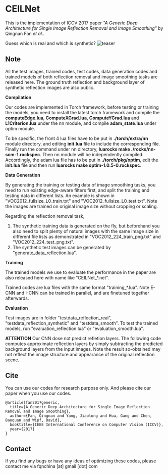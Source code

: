CEILNet
=======

This is the implementation of ICCV 2017 paper *"A Generic Deep Architecture for Single Image Reflection Removal and Image Smoothing"* by Qingnan Fan *et al.*.

Guess which is real and which is synthetic?
![teaser](iccv17_poster_template-teaser.png "sample")

Note
----
All the test images, trained codes, test codes, data generation codes and trained models of both reflection removal and image smoothing tasks are released here. The ground truth reflection and background layer of synthetic reflection images are also public.

**Compilation** 

Our codes are implemented in Torch framework, before testing or training the models, you need to install the latest torch framework and compile the **computeEdge.lua**, **ComputeXGrad.lua**, **ComputeYGrad.lua** and **L1Criterion.lua** under the nn module, and compile **adam_state.lua** under optim module.

To be specific, the front 4 lua files have to be put in **./torch/extra/nn** module directory, and editing **init.lua** file to include the corresponding file. Finally run the command under nn directory, **luarocks make ./rocks/nn-scm-1.rockspec**. Then nn module will be independently compiled. Accordingly, the adam lua file has to be put in **./torch/pkg/optim**, edit the **init.lua** file and then run **luarocks make optim-1.0.5-0.rockspec**.

**Data Generation** 

By generating the training or testing data of image smoothing tasks, you need to run existing edge-aware filters first, and split the training and testing data in different lists. An example is shown in "VOC2012_fullsize_L0_train.txt" and "VOC2012_fullsize_L0_test.txt". Note the images are trained on original image size without cropping or scaling.

Regarding the reflection removal task, 
1. The synthetic training data is generated on the fly, but beforehand you also need to split plenty of natural images with the same image size in different file lists as demonstrated in "VOC2012_224_train_png.txt" and "VOC2012_224_test_png.txt".
2. The synthetic test images can be generated by "generate_data_reflection.lua".

**Training** 

The trained models we use to evaluate the performance in the paper are also released here with name like "CEILNet_*.net".

Trained codes are lua files with the same format "training_*.lua". Note E-CNN and I-CNN can be trained in parallel, and are finetuned together afterwards.

**Evaluation** 

Test images are in folder "testdata_reflection_real", "testdata_reflection_synthetic" and "testdata_smooth".
To test the trained models, run "evaluation_reflection.lua" or "evaluation_smooth.lua".

**ATTENTION**
Our CNN dose not predict refletion layers. The following code computes approximate reflection layers by simply subtracting the predicted background layers from the input images. Note the result so-obtained may not reflect the image structure and appearance of the original reflection scene. 

Cite
----

You can use our codes for research purpose only. And please cite our paper when you use our codes.
```
@article{fan2017generic,
  title={A Generic Deep Architecture for Single Image Reflection Removal and Image Smoothing},
  author={Fan, Qingnan and Yang, Jiaolong and Hua, Gang and Chen, Baoquan and Wipf, David},
  booktitle={IEEE International Conference on Computer Vision (ICCV)},
  year={2017}
}
```
Contact
-------

If you find any bugs or have any ideas of optimizing these codes, please contact me via fqnchina [at] gmail [dot] com



